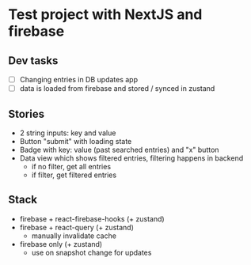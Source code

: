 # Test project with NextJS and firebase

## Dev tasks

- [ ] Changing entries in DB updates app
- [ ] data is loaded from firebase and stored / synced in zustand

## Stories

- 2 string inputs: key and value
- Button "submit" with loading state
- Badge with key: value (past searched entries) and "x" button
- Data view which shows filtered entries, filtering happens in backend
  - if no filter, get all entries
  - if filter, get filtered entries

## Stack

- firebase + react-firebase-hooks (+ zustand)
- firebase + react-query (+ zustand)
  - manually invalidate cache
- firebase only (+ zustand)
  - use on snapshot change for updates